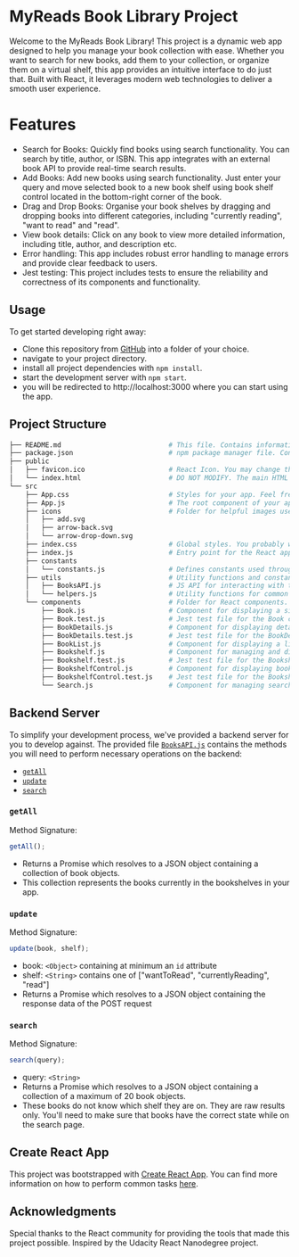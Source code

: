 # MyReads Book Library Project

Welcome to the MyReads Book Library! This project is a dynamic web app designed to help you manage your book collection with ease. Whether you want to search for new books, add them to your collection, or organize them on a virtual shelf, this app provides an intuitive interface to do just that. Built with React, it leverages modern web technologies to deliver a smooth user experience.

# Features

-   Search for Books: Quickly find books using search functionality. You can search by title, author, or ISBN. This app integrates with an external book API to provide real-time search results.
-   Add Books: Add new books using search functionality. Just enter your query and move selected book to a new book shelf using book shelf control located in the bottom-right corner of the book.
-   Drag and Drop Books: Organise your book shelves by dragging and dropping books into different categories, including "currently reading", "want to read" and "read".
-   View book details: Click on any book to view more detailed information, including title, author, and description etc.
-   Error handling: This app includes robust error handling to manage errors and provide clear feedback to users.
-   Jest testing: This project includes tests to ensure the reliability and correctness of its components and functionality.

## Usage

To get started developing right away:

- Clone this repository from [GitHub]() into a folder of your choice.
- navigate to your project directory.
- install all project dependencies with `npm install`.
- start the development server with `npm start`.
- you will be redirected to http://localhost:3000 where you can start using the app.

## Project Structure

```bash
├── README.md                           # This file. Contains information about the project, setup, and usage.
├── package.json                        # npm package manager file. Contains project dependencies and scripts.
├── public
│   ├── favicon.ico                     # React Icon. You may change this if you wish.
│   └── index.html                      # DO NOT MODIFY. The main HTML file for the React app.
└── src
    ├── App.css                         # Styles for your app. Feel free to customize this as you desire.
    ├── App.js                          # The root component of your app. Contains the main application logic.
    ├── icons                           # Folder for helpful images used in your app. Use at your discretion.
    │   ├── add.svg
    │   ├── arrow-back.svg
    │   └── arrow-drop-down.svg
    ├── index.css                       # Global styles. You probably won't need to change anything here.
    ├── index.js                        # Entry point for the React application. Renders the app to the DOM.
    ├── constants           
    │   └── constants.js                # Defines constants used throughout the app.
    ├── utils                           # Utility functions and constants used across the app.
    │   ├── BooksAPI.js                 # JS API for interacting with the Udacity backend. Contains methods for fetching and managing books.
    │   └── helpers.js                  # Utility functions for common tasks.
    └── components                      # Folder for React components. Organize your app's UI here.
        ├── Book.js                     # Component for displaying a single book.
        ├── Book.test.js                # Jest test file for the Book component.
        ├── BookDetails.js              # Component for displaying details of a single book.
        ├── BookDetails.test.js         # Jest test file for the BookDetails component.
        ├── BookList.js                 # Component for displaying a list of books.
        ├── Bookshelf.js                # Component for managing and displaying book shelves.
        ├── Bookshelf.test.js           # Jest test file for the Bookshelf component.
        ├── BookshelfControl.js         # Component for displaying book shelf controls.
        ├── BookshelfControl.test.js    # Jest test file for the BookshelfControl component.
        └── Search.js                   # Component for managing search and displaying book results.
```

## Backend Server

To simplify your development process, we've provided a backend server for you to develop against. The provided file [`BooksAPI.js`](src/BooksAPI.js) contains the methods you will need to perform necessary operations on the backend:

- [`getAll`](#getall)
- [`update`](#update)
- [`search`](#search)

### `getAll`

Method Signature:

```js
getAll();
```

- Returns a Promise which resolves to a JSON object containing a collection of book objects.
- This collection represents the books currently in the bookshelves in your app.

### `update`

Method Signature:

```js
update(book, shelf);
```

- book: `<Object>` containing at minimum an `id` attribute
- shelf: `<String>` contains one of ["wantToRead", "currentlyReading", "read"]
- Returns a Promise which resolves to a JSON object containing the response data of the POST request

### `search`

Method Signature:

```js
search(query);
```

- query: `<String>`
- Returns a Promise which resolves to a JSON object containing a collection of a maximum of 20 book objects.
- These books do not know which shelf they are on. They are raw results only. You'll need to make sure that books have the correct state while on the search page.

## Create React App

This project was bootstrapped with [Create React App](https://github.com/facebook/create-react-app). You can find more information on how to perform common tasks [here](https://github.com/facebook/create-react-app/blob/main/packages/cra-template/template/README.md).

## Acknowledgments

Special thanks to the React community for providing the tools that made this project possible. Inspired by the Udacity React Nanodegree project.
